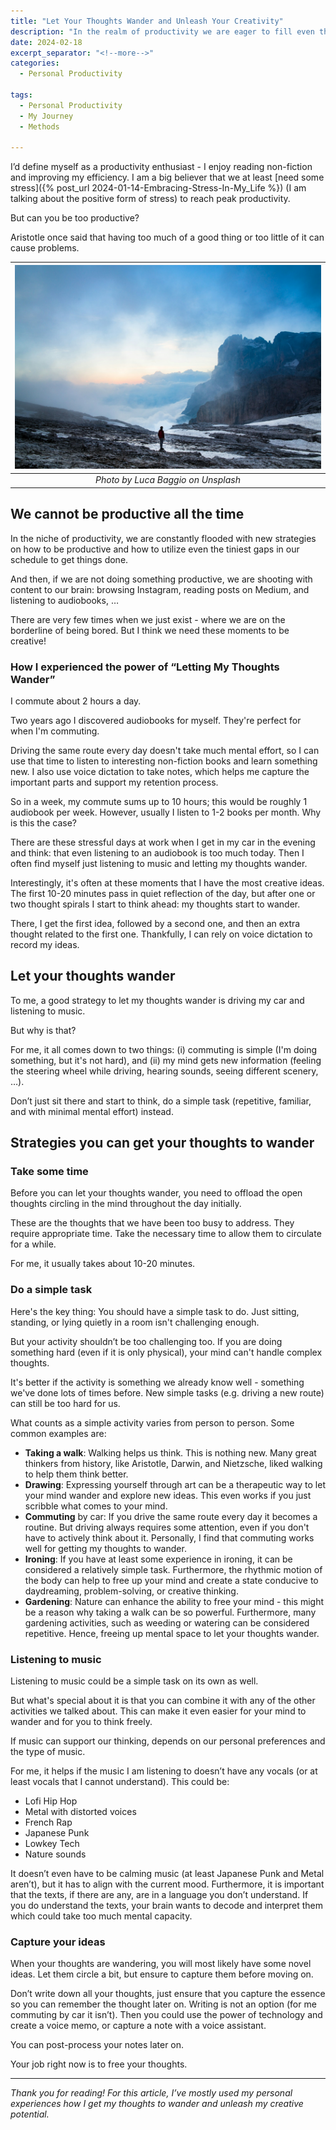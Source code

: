 ```yaml
---
title: "Let Your Thoughts Wander and Unleash Your Creativity"
description: "In the realm of productivity we are eager to fill even the tiniest gaps in our schedule to get things done. There are few moments when we just exist - where we are on the borderline of being bored. But we need these moments to unleash our creativity!"
date: 2024-02-18
excerpt_separator: "<!--more-->"
categories:
  - Personal Productivity

tags:
  - Personal Productivity
  - My Journey
  - Methods

---
```


I’d define myself as a productivity enthusiast - I enjoy reading non-fiction and improving my efficiency. I am a big believer that we at least [need some stress]({% post_url 2024-01-14-Embracing-Stress-In-My_Life %}) (I am talking about the positive form of stress) to reach peak productivity.

But can you be too productive?

Aristotle once said that having too much of a good thing or too little of it can cause problems.

| ![image](/assets/images/luca-baggio-thoughts-wander-unsplash.jpg) |
|:--:|
| *Photo by Luca Baggio on Unsplash* |

## We cannot be productive all the time

In the niche of productivity, we are constantly flooded with new strategies on how to be productive and how to utilize even the tiniest gaps in our schedule to get things done.

And then, if we are not doing something productive, we are shooting with content to our brain: browsing Instagram, reading posts on Medium, and listening to audiobooks, …

There are very few times when we just exist - where we are on the borderline of being bored. But I think we need these moments to be creative!

### How I experienced the power of “Letting My Thoughts Wander”

I commute about 2 hours a day.

Two years ago I discovered audiobooks for myself. They're perfect for when I'm commuting.

Driving the same route every day doesn't take much mental effort, so I can use that time to listen to interesting non-fiction books and learn something new. I also use voice dictation to take notes, which helps me capture the important parts and support my retention process.

So in a week, my commute sums up to 10 hours; this would be roughly 1 audiobook per week. However, usually I listen to 1-2 books per month. Why is this the case?

There are these stressful days at work when I get in my car in the evening and think: that even listening to an audiobook is too much today. Then I often find myself just listening to music and letting my thoughts wander.

Interestingly, it's often at these moments that I have the most creative ideas. The first 10-20 minutes pass in quiet reflection of the day, but after one or two thought spirals I start to think ahead: my thoughts start to wander.

There, I get the first idea, followed by a second one, and then an extra thought related to the first one. Thankfully, I can rely on voice dictation to record my ideas.

## Let your thoughts wander

To me, a good strategy to let my thoughts wander is driving my car and listening to music.

But why is that?

For me, it all comes down to two things: (i) commuting is simple (I'm doing something, but it's not hard), and (ii) my mind gets new information (feeling the steering wheel while driving, hearing sounds, seeing different scenery, …).

Don’t just sit there and start to think, do a simple task (repetitive, familiar, and with minimal mental effort) instead.

## Strategies you can get your thoughts to wander

### Take some time

Before you can let your thoughts wander, you need to offload the open thoughts circling in the mind throughout the day initially.

These are the thoughts that we have been too busy to address. They require appropriate time. Take the necessary time to allow them to circulate for a while.

For me, it usually takes about 10-20 minutes.

### Do a simple task

Here's the key thing: You should have a simple task to do. Just sitting, standing, or lying quietly in a room isn't challenging enough.

But your activity shouldn’t be too challenging too. If you are doing something hard (even if it is only physical), your mind can't handle complex thoughts.

It's better if the activity is something we already know well - something we've done lots of times before. New simple tasks (e.g. driving a new route) can still be too hard for us.

What counts as a simple activity varies from person to person. Some common examples are:

- **Taking a walk**: Walking helps us think. This is nothing new. Many great thinkers from history, like Aristotle, Darwin, and Nietzsche, liked walking to help them think better.
- **Drawing**: Expressing yourself through art can be a therapeutic way to let your mind wander and explore new ideas. This even works if you just scribble what comes to your mind.
- **Commuting** by car: If you drive the same route every day it becomes a routine. But driving always requires some attention, even if you don't have to actively think about it. Personally, I find that commuting works well for getting my thoughts to wander.
- **Ironing**: If you have at least some experience in ironing, it can be considered a relatively simple task. Furthermore, the rhythmic motion of the body can help to free up your mind and create a state conducive to daydreaming, problem-solving, or creative thinking.
- **Gardening**: Nature can enhance the ability to free your mind - this might be a reason why taking a walk can be so powerful. Furthermore, many gardening activities, such as weeding or watering can be considered repetitive. Hence, freeing up mental space to let your thoughts wander.

### Listening to music

Listening to music could be a simple task on its own as well.

But what's special about it is that you can combine it with any of the other activities we talked about. This can make it even easier for your mind to wander and for you to think freely.

If music can support our thinking, depends on our personal preferences and the type of music.

For me, it helps if the music I am listening to doesn’t have any vocals (or at least vocals that I cannot understand). This could be:
- Lofi Hip Hop
- Metal with distorted voices
- French Rap
- Japanese Punk
- Lowkey Tech
- Nature sounds

It doesn’t even have to be calming music (at least Japanese Punk and Metal aren’t), but it has to align with the current mood. Furthermore, it is important that the texts, if there are any, are in a language you don’t understand. If you do understand the texts, your brain wants to decode and interpret them which could take too much mental capacity.

### Capture your ideas

When your thoughts are wandering, you will most likely have some novel ideas. Let them circle a bit, but ensure to capture them before moving on.

Don’t write down all your thoughts, just ensure that you capture the essence so you can remember the thought later on. Writing is not an option (for me commuting by car it isn’t). Then you could use the power of technology and create a voice memo, or capture a note with a voice assistant.

You can post-process your notes later on.

Your job right now is to free your thoughts.

---

*Thank you for reading! For this article, I’ve mostly used my personal experiences how I get my thoughts to wander and unleash my creative potential.*
